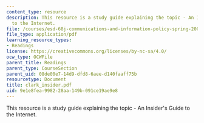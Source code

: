 ```yaml
---
content_type: resource
description: This resource is a study guide explaining the topic - An Insider's Guide
  to the Internet.
file: /courses/esd-68j-communications-and-information-policy-spring-2006/9e1e8fea998228aa149b091ce19ae9e8_clark_insider.pdf
file_type: application/pdf
learning_resource_types:
- Readings
license: https://creativecommons.org/licenses/by-nc-sa/4.0/
ocw_type: OCWFile
parent_title: Readings
parent_type: CourseSection
parent_uid: 08de00e7-14d9-dfd8-6aee-d140faaff75b
resourcetype: Document
title: clark_insider.pdf
uid: 9e1e8fea-9982-28aa-149b-091ce19ae9e8
---
```

This resource is a study guide explaining the topic - An Insider's Guide to the Internet.